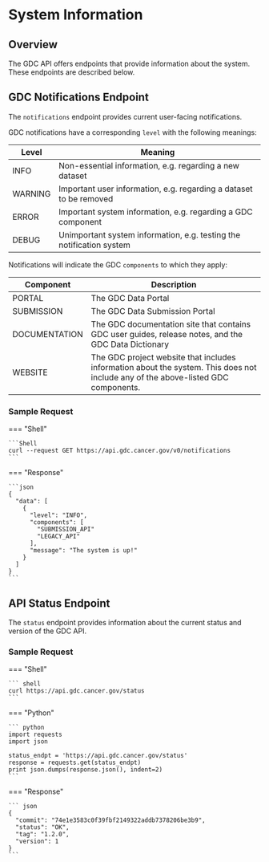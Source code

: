 # System Information

## Overview

The GDC API offers endpoints that provide information about the system. These endpoints are described below.


## GDC Notifications Endpoint

The `notifications` endpoint provides current user-facing notifications.

GDC notifications have a corresponding `level` with the following meanings:

| Level   | Meaning                                                              |
|---------|----------------------------------------------------------------------|
| INFO    | Non-essential information, e.g. regarding a new dataset              |
| WARNING | Important user information, e.g. regarding a dataset to be removed   |
| ERROR   | Important system information, e.g. regarding a GDC component         |
| DEBUG   | Unimportant system information, e.g. testing the notification system |

Notifications will indicate the GDC `components` to which they apply:

| Component   | Description                                                              |
|---------|----------------------------------------------------------------------|
| PORTAL   | The GDC Data Portal         |
| SUBMISSION   | The GDC Data Submission Portal |
| DOCUMENTATION | The GDC documentation site that contains GDC user guides, release notes, and the GDC Data Dictionary    |
| WEBSITE    | The GDC project website that includes information about the system. This does not include any of the above-listed GDC components.           |

### Sample Request

=== "Shell"

    ```Shell
    curl --request GET https://api.gdc.cancer.gov/v0/notifications  
    ```

=== "Response"

    ```json
    {
      "data": [
        {
          "level": "INFO",
          "components": [
            "SUBMISSION_API"
            "LEGACY_API"
          ],
          "message": "The system is up!"
        }
      ]
    }
    ```

## API Status Endpoint

The `status` endpoint provides information about the current status and version of the GDC API.

### Sample Request

=== "Shell"

    ``` shell
    curl https://api.gdc.cancer.gov/status
    ```

=== "Python"

    ``` python
    import requests
    import json

    status_endpt = 'https://api.gdc.cancer.gov/status'
    response = requests.get(status_endpt)
    print json.dumps(response.json(), indent=2)
    ```

=== "Response"

    ``` json
    {
      "commit": "74e1e3583c0f39fbf2149322addb7378206be3b9",
      "status": "OK",
      "tag": "1.2.0",
      "version": 1
    }
    ```
